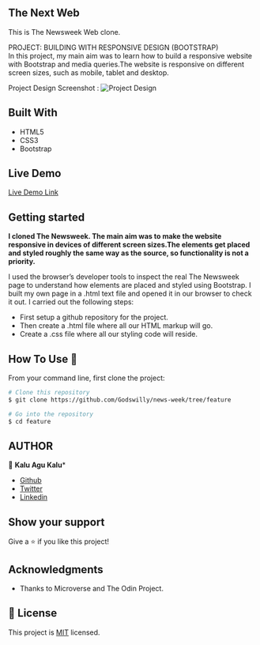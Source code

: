 
## The Next Web
This is The Newsweek Web clone.

PROJECT: BUILDING WITH RESPONSIVE DESIGN (BOOTSTRAP)
<br>
In this project, my main aim was to learn how to build a responsive website with Bootstrap and media queries.The website is responsive on different screen sizes, such as mobile, tablet and desktop.

Project Design Screenshot : ![Project Design](images/screenshot.JPG)


## Built With

- HTML5
- CSS3
- Bootstrap

## Live Demo

[Live Demo Link](https://rawcdn.githack.com/Godswilly/the-next-web/55b5d960c7f3615cc71287f35ffb884513d2aec9/index.html)

## Getting started
**I cloned The Newsweek. The main aim was to make the website responsive in devices of different screen sizes.The elements get placed and styled roughly the same way as the source, so functionality is not a priority.**

I used the browser’s developer tools to inspect the real The Newsweek page to understand how elements are placed and styled using Bootstrap.
I built my own page in a .html text file and opened it in our browser to check it out. I carried out the following steps:
  - First setup a github repository for the project.
  - Then create a .html file where all our HTML markup will go.
  - Create a .css file where all our styling code will reside.


## How To Use 🔧

From your command line, first clone the project:

```bash
# Clone this repository
$ git clone https://github.com/Godswilly/news-week/tree/feature

# Go into the repository
$ cd feature


```

## AUTHOR
👤 **Kalu Agu Kalu***

- [Github]( https://github.com/Godswilly)
- [Twitter](https://twitter.com/KaluAguKalu17)
- [Linkedin](https://www.linkedin.com/in/kalu-agu-kalu/)


## Show your support

Give a ⭐️ if you like this project!

## Acknowledgments

- Thanks to Microverse and The Odin Project.

## 📝 License

This project is [MIT](lic.url) licensed.

